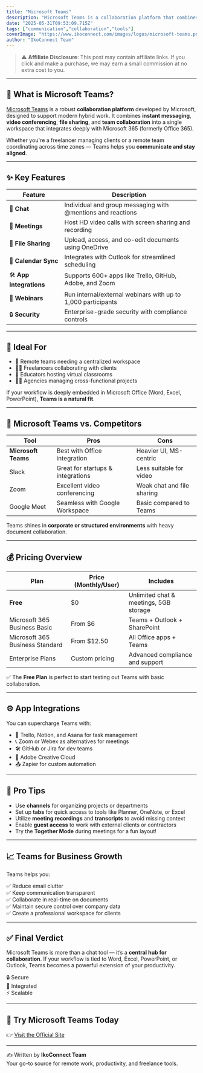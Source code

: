 ```yaml
---
title: "Microsoft Teams"
description: "Microsoft Teams is a collaboration platform that combines workplace chat, meetings, and file collaboration."
date: "2025-05-31T09:53:09.715Z"
tags: ["communication","collaboration","tools"]
coverImage: "https://www.ikoconnect.com/images/logos/microsoft-teams.png"
author: "IkoConnect Team"
---
```


> ⚠️ **Affiliate Disclosure**: This post may contain affiliate links. If you click and make a purchase, we may earn a small commission at no extra cost to you.

---

## 💼 What is Microsoft Teams?

[Microsoft Teams](https://www.microsoft.com/en/microsoft-teams/group-chat-software) is a robust **collaboration platform** developed by Microsoft, designed to support modern hybrid work. It combines **instant messaging**, **video conferencing**, **file sharing**, and **team collaboration** into a single workspace that integrates deeply with Microsoft 365 (formerly Office 365).

Whether you're a freelancer managing clients or a remote team coordinating across time zones — Teams helps you **communicate and stay aligned**.

---

## ✨ Key Features

| Feature              | Description |
|----------------------|-------------|
| 💬 **Chat**           | Individual and group messaging with @mentions and reactions |
| 🎥 **Meetings**       | Host HD video calls with screen sharing and recording |
| 📁 **File Sharing**   | Upload, access, and co-edit documents using OneDrive |
| 📆 **Calendar Sync**  | Integrates with Outlook for streamlined scheduling |
| 🛠️ **App Integrations** | Supports 600+ apps like Trello, GitHub, Adobe, and Zoom |
| 📢 **Webinars**       | Run internal/external webinars with up to 1,000 participants |
| 🔒 **Security**       | Enterprise-grade security with compliance controls |

---

## 👥 Ideal For

- 💼 Remote teams needing a centralized workspace  
- 👩‍💻 Freelancers collaborating with clients  
- 🏫 Educators hosting virtual classrooms  
- 🧑‍🔧 Agencies managing cross-functional projects

If your workflow is deeply embedded in Microsoft Office (Word, Excel, PowerPoint), **Teams is a natural fit**.

---

## 🔄 Microsoft Teams vs. Competitors

| Tool             | Pros                             | Cons                        |
|------------------|----------------------------------|-----------------------------|
| **Microsoft Teams** | Best with Office integration    | Heavier UI, MS-centric      |
| Slack            | Great for startups & integrations | Less suitable for video     |
| Zoom             | Excellent video conferencing      | Weak chat and file sharing  |
| Google Meet      | Seamless with Google Workspace    | Basic compared to Teams     |

Teams shines in **corporate or structured environments** with heavy document collaboration.

---

## 💰 Pricing Overview

| Plan                  | Price (Monthly/User) | Includes |
|-----------------------|----------------------|----------|
| **Free**              | $0                   | Unlimited chat & meetings, 5GB storage |
| Microsoft 365 Business Basic | From $6        | Teams + Outlook + SharePoint |
| Microsoft 365 Business Standard | From $12.50 | All Office apps + Teams |
| Enterprise Plans      | Custom pricing       | Advanced compliance and support |

✅ The **Free Plan** is perfect to start testing out Teams with basic collaboration.

---

## ⚙️ App Integrations

You can supercharge Teams with:

- 📌 Trello, Notion, and Asana for task management
- 📞 Zoom or Webex as alternatives for meetings
- 🛠️ GitHub or Jira for dev teams
- 🎨 Adobe Creative Cloud
- 📤 Zapier for custom automation

---

## 🧠 Pro Tips

- Use **channels** for organizing projects or departments  
- Set up **tabs** for quick access to tools like Planner, OneNote, or Excel  
- Utilize **meeting recordings** and **transcripts** to avoid missing context  
- Enable **guest access** to work with external clients or contractors  
- Try the **Together Mode** during meetings for a fun layout!

---

## 📈 Teams for Business Growth

Teams helps you:

✅ Reduce email clutter  
✅ Keep communication transparent  
✅ Collaborate in real-time on documents  
✅ Maintain secure control over company data  
✅ Create a professional workspace for clients

---

## ✅ Final Verdict

Microsoft Teams is more than a chat tool — it’s a **central hub for collaboration**. If your workflow is tied to Word, Excel, PowerPoint, or Outlook, Teams becomes a powerful extension of your productivity.

🔒 Secure  
🔗 Integrated  
⚡ Scalable

---

## 🔗 Try Microsoft Teams Today

👉 [Visit the Official Site](https://www.microsoft.com/en/microsoft-teams/group-chat-software)

---

✍️ Written by **IkoConnect Team**  
Your go-to source for remote work, productivity, and freelance tools.
